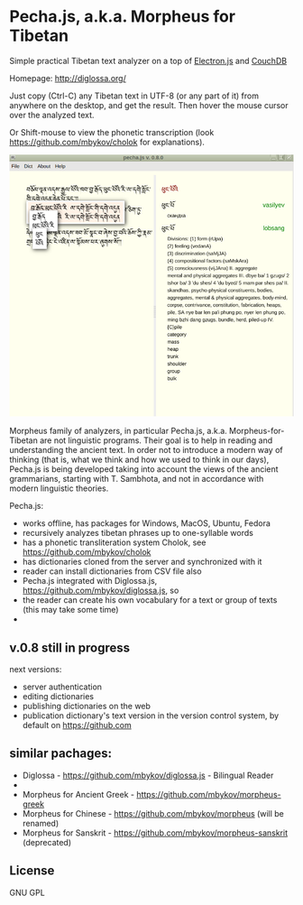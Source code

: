 # Pecha.js, a.k.a. Morpheus for Tibetan


Simple practical Tibetan text analyzer on a top of [Electron.js](https://github.com/electron/electron) and [CouchDB](http://couchdb.apache.org/)

Homepage: http://diglossa.org/

Just copy (Ctrl-C) any Tibetan text in UTF-8 (or any part of it) from anywhere on the desktop, and get the result. Then hover the mouse cursor over the analyzed text.

Or Shift-mouse to view the phonetic transcription (look https://github.com/mbykov/cholok for explanations).

![Pecha.js](resources/pecha.js.png?raw=true "pecha.js")

Morpheus family of analyzers, in particular Pecha.js, a.k.a. Morpheus-for-Tibetan are not linguistic programs. Their goal is to help in reading and understanding the ancient text. In order not to introduce a modern way of thinking (that is, what we think and how we used to think in our days), Pecha.js is being developed taking into account the views of the ancient grammarians, starting with T. Sambhota, and not in accordance with modern linguistic theories.

Pecha.js:

- works offline, has packages for Windows, MacOS, Ubuntu, Fedora
- recursively analyzes tibetan phrases up to one-syllable words
- has a phonetic transliteration system Cholok, see https://github.com/mbykov/cholok
- has dictionaries cloned from the server and synchronized with it
- reader can install dictionaries from CSV file also
- Pecha.js integrated with Diglossa.js, https://github.com/mbykov/diglossa.js, so
- the reader can create his own vocabulary for a text or group of texts (this may take some time)
-

## v.0.8 still in progress

next versions:

- server authentication
- editing dictionaries
- publishing dictionaries on the web
- publication dictionary's text version in the version control system, by default on https://github.com

## similar pachages:

- Diglossa - https://github.com/mbykov/diglossa.js - Bilingual Reader
-
- Morpheus for Ancient Greek - https://github.com/mbykov/morpheus-greek
- Morpheus for Chinese - https://github.com/mbykov/morpheus (will be renamed)
- Morpheus for Sanskrit - https://github.com/mbykov/morpheus-sanskrit (deprecated)


## License

  GNU GPL
